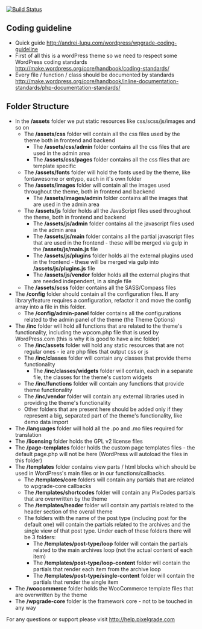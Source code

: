 [![Build Status](http://jenkins.pixelgrade.com:8080/job/rosa/badge/icon)](http://jenkins.pixelgrade.com:8080/job/rosa/)

## Coding guideline

 * Quick guide http://andrei-lupu.com/wordpress/wpgrade-coding-guideline
 * First of all this is a wordPress theme so we need to respect some WordPress coding standards http://make.wordpress.org/core/handbook/coding-standards/
 * Every file / function / class should be documented by standards http://make.wordpress.org/core/handbook/inline-documentation-standards/php-documentation-standards/

## Folder Structure

 * In the __/assets__ folder we put static resources like css/scss/js/images and so on
     * The __/assets/css__ folder will contain all the css files used by the theme both in frontend and backend
         * The __/assets/css/admin__ folder contains all the css files that are used in the admin area
         * The __/assets/css/pages__ folder contains all the css files that are template specific
     * The __/assets/fonts__ folder will hold the fonts used by the theme, like fontawesome or entypo, each in it's own folder
     * The __/assets/images__ folder will contain all the images used throughout the theme, both in frontend and backend
         * The __/assets/images/admin__ folder contains all the images that are used in the admin area
     * The __/assets/js__ folder holds all the JavaScript files used throughout the theme, both in frontend and backend
         * The __/assets/js/admin__ folder contains all the javascript files used in the admin area
         * The __/assets/js/main__ folder contains all the partial javascript files that are used in the frontend - these will be merged via gulp in the __/assets/js/main.js__ file
         * The __/assets/js/plugins__ folder holds all the external plugins used in the frontend - these will be merged via gulp into __/assets/js/plugins.js__ file
         * The __/assets/js/vendor__ folder holds all the external plugins that are needed independent, in a single file
     * The __/assets/scss__ folder contains all the SASS/Compass files
 * The __/config__ folder should contain all the configuration files. If any library/feature requires a configuration, refactor it and move the config array into a file in this folder.
     * The __/config/admin-panel__ folder contains all the configurations related to the admin panel of the theme (the Theme Options)
 * The __/inc__ folder will hold all functions that are related to the theme's functionality, including the wpcom.php file that is used by WordPress.com (this is why it is good to have a inc folder)
     * The __/inc/assets__ folder will hold any static resources that are not regular ones - ie are php files that output css or js
     * The __/inc/classes__ folder will contain any classes that provide theme functionality
         * The __/inc/classes/widgets__ folder will contain, each in a separate file, the classes for the theme's custom widgets
     * The __/inc/functions__ folder will contain any functions that provide theme functionality
     * The __/inc/vendor__ folder will contain any external libraries used in providing the theme's functionality
     * Other folders that are present here should be added only if they represent a big, separated part of the theme's functionality, like demo data import
 * The __/languages__ folder will hold all the .po and .mo files required for translation
 * The __/licensing__ folder holds the GPL v2 license files
 * The __/page-templates__ folder holds the custom page templates files - the default page.php will not be here (WordPress will autoload the files in this folder)
 * The __/templates__ folder contains view parts / html blocks which should be used in WordPress's main files or in our functions/callbacks.
     * The __/templates/core__ folders will contain any partials that are related to wpgrade-core callbacks
     * The __/templates/shortcodes__ folder will contain any PixCodes partials that are overwritten by the theme
     * The __/templates/header__ folder will contain any partials related to the header section of the overall theme
     * The folders with the name of the post type (including post for the default one) will contain the partials related to the archives and the single view of that post type. Under each of these folders there will be 3 folders:
         * The __/templates/post-type/loop__ folder will contain the partials related to the main archives loop (not the actual content of each item)
         * The __/templates/post-type/loop-content__ folder will contain the partials that render each item from the archive loop
         * The __/templates/post-type/single-content__ folder will contain the partials that render the single item
 * The __/woocommerce__ folder holds the WooCommerce template files that are overwritten by the theme
 * The __/wpgrade-core__ folder is the framework core - not to be touched in any way



For any questions or support please visit http://help.pixelgrade.com